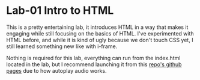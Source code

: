 # Lab-01 Intro to HTML
This is a pretty entertaining lab, it introduces HTML in a way that makes it engaging while still focusing on the basics of HTML. I've experimented with HTML before, and while it is kind of ugly because we don't touch CSS yet, I still learned something new like with i-frame.

Nothing is required for this lab, everything can run from the index.html located in the lab, but I recommend launching it from this [repo's github pages](https://kurolunaa.github.io/csci4208-portfolio-2025/) due to how autoplay audio works.

